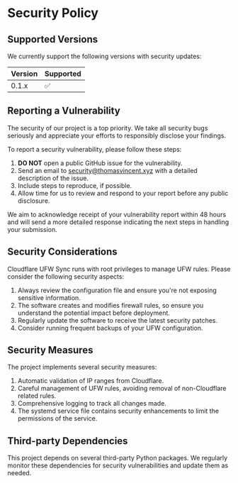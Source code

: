 # Security Policy

## Supported Versions

We currently support the following versions with security updates:

| Version | Supported          |
| ------- | ------------------ |
| 0.1.x   | :white_check_mark: |

## Reporting a Vulnerability

The security of our project is a top priority. We take all security bugs seriously and appreciate your efforts to responsibly disclose your findings.

To report a security vulnerability, please follow these steps:

1. **DO NOT** open a public GitHub issue for the vulnerability.
2. Send an email to security@thomasvincent.xyz with a detailed description of the issue.
3. Include steps to reproduce, if possible.
4. Allow time for us to review and respond to your report before any public disclosure.

We aim to acknowledge receipt of your vulnerability report within 48 hours and will send a more detailed response indicating the next steps in handling your submission.

## Security Considerations

Cloudflare UFW Sync runs with root privileges to manage UFW rules. Please consider the following security aspects:

1. Always review the configuration file and ensure you're not exposing sensitive information.
2. The software creates and modifies firewall rules, so ensure you understand the potential impact before deployment.
3. Regularly update the software to receive the latest security patches.
4. Consider running frequent backups of your UFW configuration.

## Security Measures

The project implements several security measures:

1. Automatic validation of IP ranges from Cloudflare.
2. Careful management of UFW rules, avoiding removal of non-Cloudflare related rules.
3. Comprehensive logging to track all changes made.
4. The systemd service file contains security enhancements to limit the permissions of the service.

## Third-party Dependencies

This project depends on several third-party Python packages. We regularly monitor these dependencies for security vulnerabilities and update them as needed.